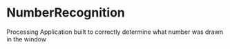 # NumberRecognition
Processing Application built to correctly determine what number was drawn in the window
